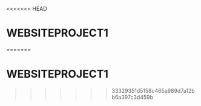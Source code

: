 <<<<<<< HEAD
# WEBSITEPROJECT1
=======
# WEBSITEPROJECT1
>>>>>>> 33329351d5158c465a989d7a12bb6a397c3d459b

